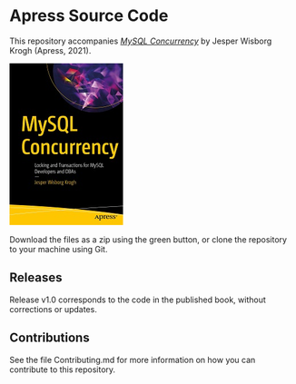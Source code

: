 # Apress Source Code

This repository accompanies [*MySQL Concurrency*](https://www.apress.com/9781484266519) by Jesper Wisborg Krogh (Apress, 2021).

[comment]: #cover
![Cover image](9781484266519.jpg)

Download the files as a zip using the green button, or clone the repository to your machine using Git.

## Releases

Release v1.0 corresponds to the code in the published book, without corrections or updates.

## Contributions

See the file Contributing.md for more information on how you can contribute to this repository.